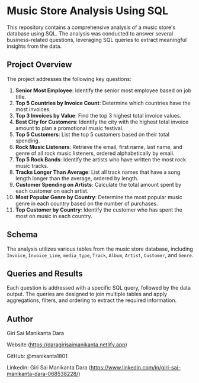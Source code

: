 # Music Store Analysis Using SQL

This repository contains a comprehensive analysis of a music store's database using SQL. The analysis was conducted to answer several business-related questions, leveraging SQL queries to extract meaningful insights from the data.

## Project Overview

The project addresses the following key questions:

1. **Senior Most Employee**: Identify the senior most employee based on job title.
2. **Top 5 Countries by Invoice Count**: Determine which countries have the most invoices.
3. **Top 3 Invoices by Value**: Find the top 3 highest total invoice values.
4. **Best City for Customers**: Identify the city with the highest total invoice amount to plan a promotional music festival.
5. **Top 5 Customers**: List the top 5 customers based on their total spending.
6. **Rock Music Listeners**: Retrieve the email, first name, last name, and genre of all rock music listeners, ordered alphabetically by email.
7. **Top 5 Rock Bands**: Identify the artists who have written the most rock music tracks.
8. **Tracks Longer Than Average**: List all track names that have a song length longer than the average, ordered by length.
9. **Customer Spending on Artists**: Calculate the total amount spent by each customer on each artist.
10. **Most Popular Genre by Country**: Determine the most popular music genre in each country based on the number of purchases.
11. **Top Customer by Country**: Identify the customer who has spent the most on music in each country.

## Schema

The analysis utilizes various tables from the music store database, including `Invoice`, `Invoice_Line`, `media_type`, `Track`, `Album`, `Artist`, `Customer`, and `Genre`.

## Queries and Results

Each question is addressed with a specific SQL query, followed by the data output. The queries are designed to join multiple tables and apply aggregations, filters, and ordering to extract the required information.

## Author
Giri Sai Manikanta Dara

Website (https://daragirisaimanikanta.netlify.app)

GitHub: @manikanta1801

Linkedin: Giri Sai Manikanta Dara  (https://www.linkedin.com/in/giri-sai-manikanta-dara-068538228/)

